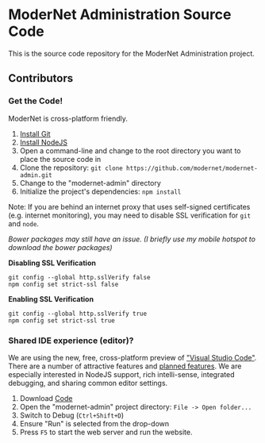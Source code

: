 # ModerNet Administration Source Code
This is the source code repository for the ModerNet Administration project.

## Contributors

### Get the Code!

ModerNet is cross-platform friendly.

1. [Install Git](https://git-scm.com/)
2. [Install NodeJS](https://nodejs.org/)
3. Open a command-line and change to the root directory you want to place the source code in
5. Clone the repository: `git clone https://github.com/modernet/modernet-admin.git`
6. Change to the "modernet-admin" directory
7. Initialize the project's dependencies: `npm install`

Note: If you are behind an internet proxy that uses self-signed certificates (e.g. internet monitoring), you may need to disable SSL verification for `git` and `node`.

_Bower packages may still have an issue. (I briefly use my mobile hotspot to download the bower packages)_

__Disabling SSL Verification__

    git config --global http.sslVerify false
    npm config set strict-ssl false

__Enabling SSL Verification__

    git config --global http.sslVerify true
    npm config set strict-ssl true
    
### Shared IDE experience (editor)?

We are using the new, free, cross-platform preview of ["Visual Studio Code"](https://code.visualstudio.com/). There are a number of attractive features and [planned features](http://visualstudio.uservoice.com/forums/293070-visual-studio-code). We are especially interested in NodeJS support, rich intelli-sense, integrated debugging, and sharing common editor settings.

1. Download [Code](https://code.visualstudio.com/)
2. Open the "modernet-admin" project directory: `File -> Open folder...`
3. Switch to Debug (`Ctrl+Shift+D`)
4. Ensure "Run" is selected from the drop-down
5. Press `F5` to start the web server and run the website.
